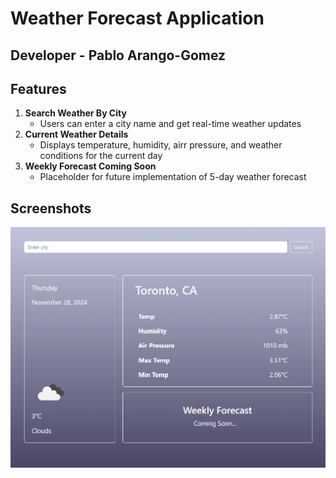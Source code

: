 # Weather Forecast Application
## Developer - Pablo Arango-Gomez

## Features

1. **Search Weather By City**
   - Users can enter a city name and get real-time weather updates
2. **Current Weather Details**
   - Displays temperature, humidity, airr pressure, and weather conditions for the current day
3. **Weekly Forecast Coming Soon**
   - Placeholder for future implementation of 5-day weather forecast


## Screenshots

![Weather Forecast Application](screenshots/screenshot_1.png)
